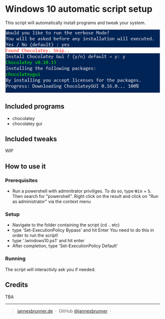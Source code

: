 # Windows 10 automatic script setup
This script will automatically install programs and tweak your system.

![screenshot](screen.PNG "The script in action")


## Included programs
- chocolatey
- chocolatey gui

## Included tweaks
WIP

## How to use it
### Prerequisites
- Run a powershell with adminitrator priviliges. 
To do so, type <kbd>Win</kbd> + <kbd>S</kbd>.
Then search for "powershell". Right click on the result 
and click on "Run as administrator" via the context menu
### Setup
- Navigate to the folder containing the script (cd .. etc)
- type 'Set-ExecutionPolicy Bypass' and hit Enter
You need to do this in order to run the script!
- type '.\windows10.ps1' and hit enter
- After completion, type 'Set-ExecutionPolicy Default'
### Running
The script will interactivly ask you if needed.



## Credits
TBA


---

> [jannesbrunner.de](https://www.jannesbrunner.de) &nbsp;&middot;&nbsp;
> GitHub [@jannesbrunner](https://github.com/jannesbrunner) &nbsp;&middot;&nbsp;

